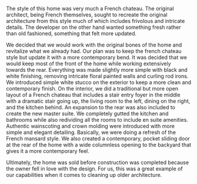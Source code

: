 The style of this home was very much a French chateau. The original architect, being French themselves, sought to recreate the original architecture from this style much of which includes frivolous and intricate details. The developer on the other hand wanted something fresh rather than old fashioned, something that felt more updated.

We decided that we would work with the original bones of the home and revitalize what we already had. Our plan was to keep the french chateau style but update it with a more contemporary bend. It was decided that we would keep most of the front of the home while working extensively towards the rear. Everything was made slightly more simple with black and white finishing, removing intricate floral painted walls and curling rod irons. We introduced simple white stucco on the exterior to keep a more clean and contemporary finish. On the interior, we did a traditional but more open layout of a French chateau that includes a stair entry foyer in the middle with a dramatic stair going up, the living room to the left, dining on the right, and the kitchen behind. An expansion to the rear was also included to create the new master suite. We completely gutted the kitchen and bathrooms while also redividing all the rooms to include en suite amenities. Authentic wainscoting and crown molding were introduced with more simple and elegant detailing. Basically, we were doing a refresh of the French mansard style. We also created a contemporary, pocket sliding door at the rear of the home with a wide columnless opening to the backyard that gives it a more contemporary feel.

Ultimately, the home was sold before construction was completed because the owner fell in love with the design. For us, this was a great example of our capabilities when it comes to cleaning up older architecture.

